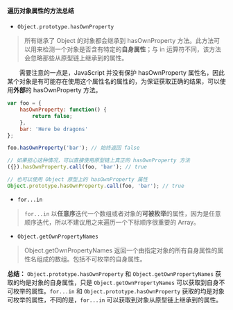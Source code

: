 #### 遍历对象属性的方法总结

- `Object.prototype.hasOwnProperty`

> 所有继承了 Object 的对象都会继承到 hasOwnProperty 方法。此方法可以用来检测一个对象是否含有特定的**自身属性**；与 in 运算符不同，该方法会忽略那些从原型链上继承到的属性。

&emsp;&emsp;需要注意的一点是，JavaScript 并没有保护 hasOwnProperty 属性名，因此某个对象是有可能存在使用这个属性名的属性的，为保证获取正确的结果，可以使用**外部**的 hasOwnProperty 方法。

```JavaScript
var foo = {
    hasOwnProperty: function() {
        return false;
    },
    bar: 'Here be dragons'
};

foo.hasOwnProperty('bar'); // 始终返回 false

// 如果担心这种情况，可以直接使用原型链上真正的 hasOwnProperty 方法
({}).hasOwnProperty.call(foo, 'bar'); // true

// 也可以使用 Object 原型上的 hasOwnProperty 属性
Object.prototype.hasOwnProperty.call(foo, 'bar'); // true
```

- `for...in`
> `for...in` 以**任意序**迭代一个数组或者对象的**可被枚举**的属性，因为是任意顺序迭代，所以不建议用之来遍历一个下标顺序很重要的 Array。

- `Object.getOwnPropertyNames`
> Object.getOwnPropertyNames 返回一个由指定对象的所有自身属性的属性名组成的数组。包括不可枚举的自身属性。

**总结：** `Object.prototype.hasOwnProperty` 和 `Object.getOwnPropertyNames` 获取的均是对象的自身属性，只是 `Object.getOwnPropertyNames` 可以获取到自身不可枚举的属性。`for...in` 和 `Object.prototype.hasOwnProperty` 获取的均是对象可枚举的属性，不同的是，`for...in` 可以获取到对象从原型链上继承到的属性。
